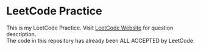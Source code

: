 # LeetCode Practice
This is my LeetCode Practice. Visit [LeetCode Website](https://leetcode.com/) for question description.  
The code in this repository has already been ALL ACCEPTED by LeetCode.
